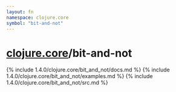 ```yaml
---
layout: fn
namespace: clojure.core
symbol: "bit-and-not"
---
```


# [clojure.core](../)/bit-and-not

{% include 1.4.0/clojure.core/bit_and_not/docs.md %}
{% include 1.4.0/clojure.core/bit_and_not/examples.md %}
{% include 1.4.0/clojure.core/bit_and_not/src.md %}

